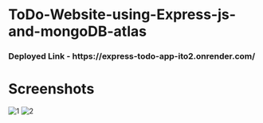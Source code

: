# ToDo-Website-using-Express-js-and-mongoDB-atlas

<h3>Deployed Link - https://express-todo-app-ito2.onrender.com/</h3>

# Screenshots

![1](https://github.com/MusarrafAM/ToDo-Website-using-Express-js-and-mongoDB-atlas/assets/102628794/2b9a448b-aae5-4f14-bc36-52d128b46f1f)
![2](https://github.com/MusarrafAM/ToDo-Website-using-Express-js-and-mongoDB-atlas/assets/102628794/94c8269e-9db8-4496-bfc8-9d07efa522b1)

